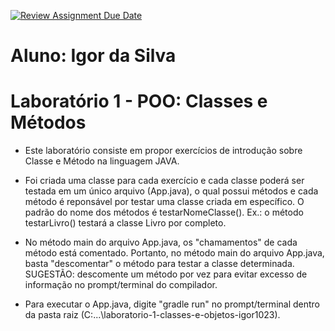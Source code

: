 [![Review Assignment Due Date](https://classroom.github.com/assets/deadline-readme-button-22041afd0340ce965d47ae6ef1cefeee28c7c493a6346c4f15d667ab976d596c.svg)](https://classroom.github.com/a/L04k_9nU)
# Aluno: Igor da Silva
# Laboratório 1 - POO: Classes e Métodos

- Este laboratório consiste em propor exercícios de introdução sobre Classe e Método na linguagem JAVA.

- Foi criada uma classe para cada exercício e cada classe poderá ser testada em um único arquivo (App.java), o qual possui métodos e cada método é reponsável por testar uma classe criada em específico. O padrão do nome dos métodos é testarNomeClasse(). Ex.: o método testarLivro() testará a classe Livro por completo.

- No método main do arquivo App.java, os "chamamentos" de cada método está comentado. Portanto, no método main do arquivo App.java, basta "descomentar" o método para testar a classe determinada. SUGESTÃO: descomente um método por vez para evitar excesso de informação no prompt/terminal do compilador.

- Para executar o App.java, digite "gradle run" no prompt/terminal dentro da pasta raiz (C:...\laboratorio-1-classes-e-objetos-igor1023).